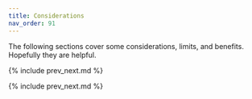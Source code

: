 ```yaml
---
title: Considerations
nav_order: 91
---
```


The following sections cover some considerations, limits, and benefits. Hopefully they are helpful.

{% include prev_next.md %}

{% include prev_next.md %}
